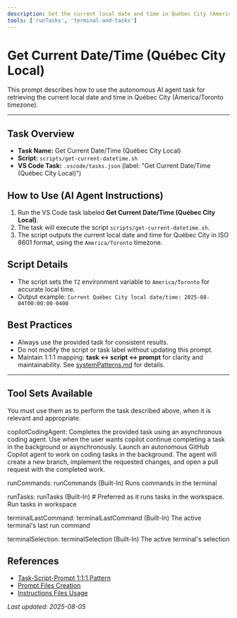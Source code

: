 ```yaml
---
description: Get the current local date and time in Québec City (America/Toronto timezone).
tools: ['runTasks', 'terminal-and-tasks']
---
```


# Get Current Date/Time (Québec City Local)

This prompt describes how to use the autonomous AI agent task for retrieving the current local date and time in Québec City (America/Toronto timezone).

---

## Task Overview
- **Task Name:** Get Current Date/Time (Québec City Local)
- **Script:** `scripts/get-current-datetime.sh`
- **VS Code Task:** `.vscode/tasks.json` (label: "Get Current Date/Time (Québec City Local)")

## How to Use (AI Agent Instructions)
1. Run the VS Code task labeled **Get Current Date/Time (Québec City Local)**.
2. The task will execute the script `scripts/get-current-datetime.sh`.
3. The script outputs the current local date and time for Québec City in ISO 8601 format, using the `America/Toronto` timezone.

## Script Details
- The script sets the `TZ` environment variable to `America/Toronto` for accurate local time.
- Output example: `Current Québec City local date/time: 2025-08-04T00:00:00-0400`

## Best Practices
- Always use the provided task for consistent results.
- Do not modify the script or task label without updating this prompt.
- Maintain 1:1:1 mapping: **task ↔ script ↔ prompt** for clarity and maintainability. See [systemPatterns.md](../systemPatterns.md) for details.

---

## Tool Sets Available

You must use them as to perform the task described above, when it is relevant and appropriate.

copilotCodingAgent: Completes the provided task using an asynchronous coding agent. Use when the user wants copilot continue completing a task in the background or asynchronously. Launch an autonomous GitHub Copilot agent to work on coding tasks in the background. The agent will create a new branch, implement the requested changes, and open a pull request with the completed work.

runCommands: runCommands (Built-In)
Runs commands in the terminal

runTasks: runTasks (Built-In) # Preferred as it runs tasks in the workspace.
Run tasks in workspace

terminalLastCommand: terminalLastCommand (Built-In)
The active terminal's last run command

terminalSelection: terminalSelection (Built-In)
The active terminal's selection

## References
- [Task-Script-Prompt 1:1:1 Pattern](../systemPatterns.md)
- [Prompt Files Creation](../instructions/prompt-files.instructions.md)
- [Instructions Files Usage](../instructions/instructions-files.instructions.md)

_Last updated: 2025-08-05_
